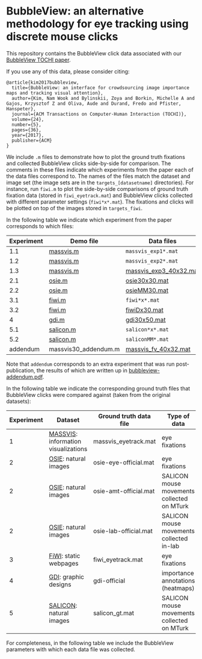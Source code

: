 # BubbleView: an alternative methodology for eye tracking using discrete mouse clicks
This repository contains the BubbleView click data associated with our [BubbleView TOCHI paper](http://bubbleview.namwkim.org/).

If you use any of this data, please consider citing:
```
@article{kim2017bubbleview,
  title={BubbleView: an interface for crowdsourcing image importance maps and tracking visual attention},
  author={Kim, Nam Wook and Bylinskii, Zoya and Borkin, Michelle A and Gajos, Krzysztof Z and Oliva, Aude and Durand, Fredo and Pfister, Hanspeter},
  journal={ACM Transactions on Computer-Human Interaction (TOCHI)},
  volume={24},
  number={5},
  pages={36},
  year={2017},
  publisher={ACM}
}
```

We include `.m` files to demonstrate how to plot the ground truth fixations and collected BubbleView clicks side-by-side for comparison. The comments in these files indicate which experiments from the paper each of the data files correspond to. 
The names of the files match the dataset and image set (the image sets are in the `targets_[datasetname]` directories). For instance, run `fiwi.m` to plot the side-by-side comparisons of ground truth fixation data (stored in `fiwi_eyetrack.mat`) and BubbleView clicks collected with different parameter settings (`fiwi*x*.mat`). The fixations and clicks will be plotted on top of the images stored in `targets_fiwi`.

In the following table we indicate which experiment from the paper corresponds to which files:

Experiment | Demo file | Data files | Image files
--- | --- | --- | ---
1.1 | [massvis.m](massvis.m) | `massvis_exp1*.mat` | [targets_massvis](targets_massvis)
1.2 | [massvis.m](massvis.m) | `massvis_exp2*.mat` | [targets_massvis](targets_massvis)
1.3 | [massvis.m](massvis.m) | [massvis_exp3_40x32.mat](massvis_exp3_40x32.mat) | [targets_massvis](targets_massvis)
2.1 | [osie.m](osie.m) | [osie30x30.mat](osie30x30.mat) | [targets_osie](targets_osie)
2.2 | [osie.m](osie.m) | [osieMM30.mat](osieMM30.mat) | [targets_osie](targets_osie)
3.1 | [fiwi.m](fiwi.m) | `fiwi*x*.mat` | [targets_fiwi](targets_fiwi)
3.2 | [fiwi.m](fiwi.m) | [fiwiDx30.mat](fiwiDx30.mat) | [targets_fiwi](targets_fiwi)
4   | [gdi.m](gdi.m) | [gdi30x50.mat](gdi30x50.mat) | [targets_gdi](targets_gdi)
5.1 | [salicon.m](salicon.m) | `salicon*x*.mat` | [targets_salicon](targets_salicon)
5.2 | [salicon.m](salicon.m) | `saliconMM*.mat` | [targets_salicon](targets_salicon)
addendum | massvis30_addendum.m | [massvis_fv_40x32.mat](massvis_fv_40x32.mat) | [targets_massvis30](targets_massvis30)

Note that `addendum` corresponds to an extra experiment that was run post-publication, the results of which are written up in [bubbleview-addendum.pdf](https://github.com/cvzoya/bubbleview/blob/master/bubbleview-addendum.pdf).

In the following table we indicate the corresponding ground truth files that BubbleView clicks were compared against (taken from the original datasets):

Experiment | Dataset | Ground truth data file | Type of data
--- | --- | --- | --- 
1 | [MASSVIS](http://massvis.mit.edu/): information visualizations | massvis_eyetrack.mat | eye fixations
2 | [OSIE](http://www-users.cs.umn.edu/~qzhao/predicting.html): natural images | osie-eye-official.mat | eye fixations
2 | [OSIE](http://www-users.cs.umn.edu/~qzhao/predicting.html): natural images | osie-amt-official.mat | SALICON mouse movements collected on MTurk
2 | [OSIE](http://www-users.cs.umn.edu/~qzhao/predicting.html): natural images | osie-lab-official.mat | SALICON mouse movements collected in-lab
3 | [FiWI](http://www-users.cs.umn.edu/~qzhao/webpage_saliency.html): static webpages | fiwi_eyetrack.mat | eye fixations
4 | [GDI](http://www.dgp.toronto.edu/~donovan/layout/index.html): graphic designs | gdi-official | importance annotations (heatmaps)
5 | [SALICON](http://salicon.net/): natural images | salicon_gt.mat | SALICON mouse movements collected on MTurk

For completeness, in the following table we include the BubbleView parameters with which each data file was collected.

